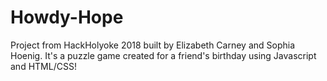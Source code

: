 # Howdy-Hope
Project from HackHolyoke 2018 built by Elizabeth Carney and Sophia Hoenig. It's a puzzle game created for a friend's birthday using Javascript and HTML/CSS!
